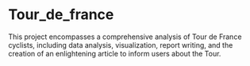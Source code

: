 # Tour_de_france


This project encompasses a comprehensive analysis of Tour de France cyclists, including data analysis, visualization, report writing, and the creation of an enlightening article to inform users about the Tour.
